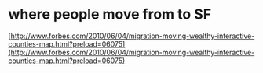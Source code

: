 <!--
id: 701329417
link: http://tumblr.atmos.org/post/701329417/where-people-move-from-to-sf
slug: where-people-move-from-to-sf
date: Tue Jun 15 2010 09:14:02 GMT-0700 (PDT)
publish: 2010-06-015
tags: 
title: where people move from to SF
-->


where people move from to SF
============================

[http://www.forbes.com/2010/06/04/migration-moving-wealthy-interactive-counties-map.html?preload=06075](http://www.forbes.com/2010/06/04/migration-moving-wealthy-interactive-counties-map.html?preload=06075)

